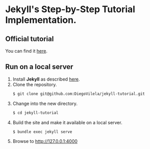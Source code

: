 # Jekyll's Step-by-Step Tutorial Implementation.

## Official tutorial
You can find it [here][1].

## Run on a local server
1. Install **Jekyll** as described [here][2].
2. Clone the repository.
    ```bash
    $ git clone git@github.com:DiegoVilela/jekyll-tutorial.git
    ```
3. Change into the new directory.
    ```bash
    $ cd jekyll-tutorial
    ```
4. Build the site and make it available on a local server.
    ```bash
    $ bundle exec jekyll serve
    ```
5. Browse to <http://127.0.0.1:4000>

[1]: https://jekyllrb.com/docs/step-by-step/01-setup/
[2]: https://jekyllrb.com/docs/installation/

